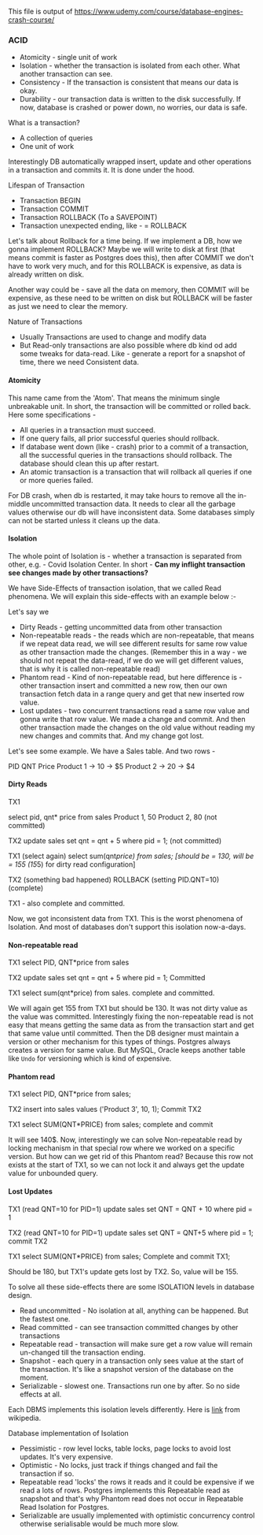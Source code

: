 This file is output of https://www.udemy.com/course/database-engines-crash-course/

### ACID 

- Atomicity - single unit of work
- Isolation - whether the transaction is isolated from each other. What another transaction can see.
- Consistency - If the transaction is consistent that means our data is okay.
- Durability - our transaction data is written to the disk successfully. If now, database is crashed or power down, no worries, our data is safe.

What is a transaction?

- A collection of queries
- One unit of work

Interestingly DB automatically wrapped insert, update and other operations in a transaction and commits it. It is done under the hood.

Lifespan of Transaction

- Transaction BEGIN
- Transaction COMMIT
- Transaction ROLLBACK (To a SAVEPOINT)
- Transaction unexpected ending, like - = ROLLBACK

Let's talk about Rollback for a time being. If we implement a DB, how we gonna implement ROLLBACK? Maybe we will write to disk at first (that means commit is faster as Postgres does this), then after COMMIT we don't have to work very much, and for this ROLLBACK is expensive, as data is already written on disk.  

Another way could be - save all the data on memory, then COMMIT will be expensive, as these need to be written on disk but ROLLBACK will be faster as just we need to clear the memory.

Nature of Transactions

- Usually Transactions are used to change and modify data
- But Read-only transactions are also possible where db kind od add some tweaks for data-read. Like - generate a report for a snapshot of time, there we need Consistent data.
#### Atomicity

This name came from the 'Atom'. That means the minimum single unbreakable unit. In short, the transaction will be committed or rolled back. Here some specifications - 

- All queries in a transaction must succeed.
- If one query fails, all prior successful queries should rollback.
- If database went down (like - crash) prior to a commit of a transaction, all the successful queries in the transactions should rollback. The database should clean this up after restart.
- An atomic transaction is a transaction that will rollback all queries if one or more queries failed.

For DB crash, when db is restarted, it may take hours to remove all the in-middle uncommitted transaction data. It needs to clear all the garbage values otherwise our db will have inconsistent data. Some databases simply can not be started unless it cleans up the data.

#### Isolation

The whole point of Isolation is - whether a transaction is separated from other, e.g. - Covid Isolation Center. In short - 
**Can my inflight transaction see changes made by other transactions?**

We have Side-Effects of transaction isolation, that we called Read phenomena. We will explain this side-effects with an example below :-

Let's say we 

- Dirty Reads - getting uncommitted data from other transaction
- Non-repeatable reads - the reads which are non-repeatable, that means if we repeat data read, we will see different results for same row value as other transaction made the changes. (Remember this in a way - we should not repeat the data-read, if we do we will get different values, that is why it is called non-repeatable read)
- Phantom read - Kind of non-repeatable read, but here difference is - other transaction insert and committed a new row, then our own transaction fetch data in a range query and get that new inserted row value.
- Lost updates - two concurrent transactions read a same row value and gonna write that row value. We made a change and commit. And then other transaction made the changes on the old value without reading my new changes and commits that. And my change got lost.
  
Let's see some example.
We have a Sales table. And two rows -

PID         QNT     Price
Product 1 -> 10 ->  $5
Product 2 -> 20 ->  $4
#### Dirty Reads

TX1

select pid, qnt* price from sales
Product 1, 50
Product 2, 80
(not committed)

TX2
update sales set qnt = qnt + 5 where pid = 1;
(not committed)

TX1
(select again)
select sum(qnt*price) from sales; 
[should be = 130, will be = 155 (15*5) for dirty read configuration]

TX2
(something bad happened)
ROLLBACK (setting PID.QNT=10)
(complete)

TX1 - also complete and committed.

Now, we got inconsistent data from TX1.
This is the worst phenomena of Isolation. And most of databases don't support this isolation now-a-days.

#### Non-repeatable read

TX1
select PID, QNT*price from sales

TX2
update sales set qnt = qnt + 5 where pid = 1;
Committed

TX1
select sum(qnt*price) from sales.
complete and committed.

We will again get 155 from TX1 but should be 130. It was not dirty value as the value was committed. 
Interestingly fixing the non-repeatable read is not easy that means getting the same data as from the transaction start and get that same value until committed. Then the DB designer must maintain a version or other mechanism for this types of things. Postgres always creates a version for same value. But MySQL, Oracle keeps another table like `Undo` for versioning which is kind of expensive.

#### Phantom read

TX1
select PID, QNT*price from sales;

TX2
insert into sales values ('Product 3', 10, 1);
Commit TX2

TX1
select SUM(QNT*PRICE) from sales;
complete and commit

It will see 140$. 
Now, interestingly we can solve Non-repeatable read by locking mechanism in that special row where we worked on a specific version. But how can we get rid of this Phantom read? Because this row not exists at the start of TX1, so we can not lock it and always get the update value for unbounded query.

#### Lost Updates

TX1
(read QNT=10 for PID=1)
update sales set QNT = QNT + 10 where pid = 1

TX2
(read QNT=10 for PID=1)
update sales set QNT = QNT+5 where pid = 1;
commit TX2

TX1
select SUM(QNT*PRICE) from sales;
Complete and commit TX1;

Should be 180, but TX1's update gets lost by TX2. So, value will be 155.

To solve all these side-effects there are some ISOLATION levels in database design.

- Read uncommitted - No isolation at all, anything can be happened. But the fastest one.
- Read committed - can see transaction committed changes by other transactions
- Repeatable read - transaction will make sure get a row value will remain un-changed till the transaction ending.
- Snapshot - each query in a transaction only sees value at the start of the transaction. It's like a snapshot version of the database on the moment.
- Serializable - slowest one. Transactions run one by after. So no side effects at all.

Each DBMS implements this isolation levels differently. Here is [link](https://en.wikipedia.org/wiki/Isolation_(database_systems)#:~:text=Isolation%20is%20typically%20defined%20at,the%20use%20of%20temporary%20tables.) from wikipedia.

Database implementation of Isolation

- Pessimistic - row level locks, table locks, page locks to avoid lost updates. It's very expensive.
- Optimistic - No locks, just track if things changed and fail the transaction if so.
- Repeatable read 'locks' the rows it reads and it could be expensive if we read a lots of rows. Postgres implements this Repeatable read as snapshot and that's why Phantom read does not occur in Repeatable Read Isolation for Postgres.
- Serializable are usually implemented with optimistic concurrency control otherwise serialisable would be much more slow.